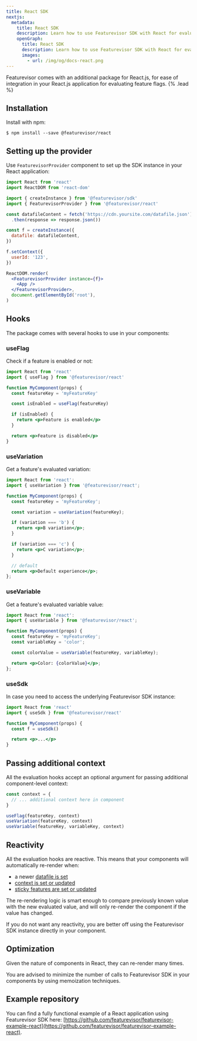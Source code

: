 ```yaml
---
title: React SDK
nextjs:
  metadata:
    title: React SDK
    description: Learn how to use Featurevisor SDK with React for evaluating feature flags
    openGraph:
      title: React SDK
      description: Learn how to use Featurevisor SDK with React for evaluating feature flags
      images:
        - url: /img/og/docs-react.png
---
```


Featurevisor comes with an additional package for React.js, for ease of integration in your React.js application for evaluating feature flags. {% .lead %}

## Installation

Install with npm:

```
$ npm install --save @featurevisor/react
```

## Setting up the provider

Use `FeaturevisorProvider` component to set up the SDK instance in your React application:

```jsx
import React from 'react'
import ReactDOM from 'react-dom'

import { createInstance } from '@featurevisor/sdk'
import { FeaturevisorProvider } from '@featurevisor/react'

const datafileContent = fetch('https://cdn.yoursite.com/datafile.json')
  .then(response => response.json())

const f = createInstance({
  datafile: datafileContent,
})

f.setContext({
  userId: '123',
})

ReactDOM.render(
  <FeaturevisorProvider instance={f}>
    <App />
  </FeaturevisorProvider>,
  document.getElementById('root'),
)
```

## Hooks

The package comes with several hooks to use in your components:

### useFlag

Check if a feature is enabled or not:

```jsx
import React from 'react'
import { useFlag } from '@featurevisor/react'

function MyComponent(props) {
  const featureKey = 'myFeatureKey'

  const isEnabled = useFlag(featureKey)

  if (isEnabled) {
    return <p>Feature is enabled</p>
  }

  return <p>Feature is disabled</p>
}
```

### useVariation

Get a feature's evaluated variation:

```jsx
import React from 'react':
import { useVariation } from '@featurevisor/react';

function MyComponent(props) {
  const featureKey = 'myFeatureKey';

  const variation = useVariation(featureKey);

  if (variation === 'b') {
    return <p>B variation</p>;
  }

  if (variation === 'c') {
    return <p>C variation</p>;
  }

  // default
  return <p>Default experience</p>;
};
```

### useVariable

Get a feature's evaluated variable value:

```jsx
import React from 'react':
import { useVariable } from '@featurevisor/react';

function MyComponent(props) {
  const featureKey = 'myFeatureKey';
  const variableKey = 'color';

  const colorValue = useVariable(featureKey, variableKey);

  return <p>Color: {colorValue}</p>;
};
```

### useSdk

In case you need to access the underlying Featurevisor SDK instance:

```jsx
import React from 'react'
import { useSdk } from '@featurevisor/react'

function MyComponent(props) {
  const f = useSdk()

  return <p>...</p>
}
```

## Passing additional context

All the evaluation hooks accept an optional argument for passing additional component-level context:

```js
const context = {
  // ... additional context here in component
}

useFlag(featureKey, context)
useVariation(featureKey, context)
useVariable(featureKey, variableKey, context)
```

## Reactivity

All the evaluation hooks are reactive. This means that your components will automatically re-render when:

- a newer [datafile is set](/docs/sdks/javascript/#setting-datafile)
- [context is set or updated](/docs/sdks/javascript/#context)
- [sticky features are set or updated](/docs/sdks/javascript/#sticky)

The re-rendering logic is smart enough to compare previously known value with the new evaluated value, and will only re-render the component if the value has changed.

If you do not want any reactivity, you are better off using the Featurevisor SDK instance directly in your component.

## Optimization

Given the nature of components in React, they can re-render many times.

You are advised to minimize the number of calls to Featurevisor SDK in your components by using memoization techniques.

## Example repository

You can find a fully functional example of a React application using Featurevisor SDK here: [https://github.com/featurevisor/featurevisor-example-react](https://github.com/featurevisor/featurevisor-example-react).
